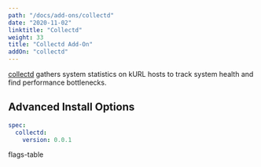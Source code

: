 ```yaml
---
path: "/docs/add-ons/collectd"
date: "2020-11-02"
linktitle: "Collectd"
weight: 33
title: "Collectd Add-On"
addOn: "collectd"
---
```

[collectd](https://collectd.org/) gathers system statistics on kURL hosts to track system health and find performance bottlenecks.

## Advanced Install Options

```yaml
spec:
  collectd:
    version: 0.0.1
```

flags-table

